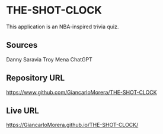 # THE-SHOT-CLOCK
This application is an NBA-inspired trivia quiz.
## Sources
Danny Saravia
Troy Mena
ChatGPT
## Repository URL
https://www.github.com/GiancarloMorera/THE-SHOT-CLOCK
## Live URL
https://GiancarloMorera.github.io/THE-SHOT-CLOCK/